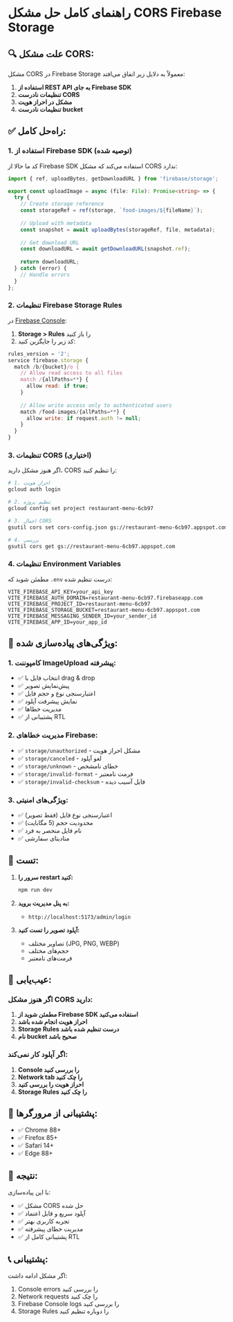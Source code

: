 # راهنمای کامل حل مشکل CORS Firebase Storage

## 🔍 علت مشکل CORS:

مشکل CORS در Firebase Storage معمولاً به دلایل زیر اتفاق می‌افتد:

1. **استفاده از REST API به جای Firebase SDK**
2. **تنظیمات نادرست CORS**
3. **مشکل در احراز هویت**
4. **تنظیمات نادرست bucket**

## ✅ راه‌حل کامل:

### 1. استفاده از Firebase SDK (توصیه شده)

کد ما حالا از Firebase SDK استفاده می‌کند که مشکل CORS ندارد:

```typescript
import { ref, uploadBytes, getDownloadURL } from 'firebase/storage';

export const uploadImage = async (file: File): Promise<string> => {
  try {
    // Create storage reference
    const storageRef = ref(storage, `food-images/${fileName}`);
    
    // Upload with metadata
    const snapshot = await uploadBytes(storageRef, file, metadata);
    
    // Get download URL
    const downloadURL = await getDownloadURL(snapshot.ref);
    
    return downloadURL;
  } catch (error) {
    // Handle errors
  }
};
```

### 2. تنظیمات Firebase Storage Rules

در [Firebase Console](https://console.firebase.google.com):

1. **Storage > Rules** را باز کنید
2. کد زیر را جایگزین کنید:

```javascript
rules_version = '2';
service firebase.storage {
  match /b/{bucket}/o {
    // Allow read access to all files
    match /{allPaths=**} {
      allow read: if true;
    }
    
    // Allow write access only to authenticated users
    match /food-images/{allPaths=**} {
      allow write: if request.auth != null;
    }
  }
}
```

### 3. تنظیمات CORS (اختیاری)

اگر هنوز مشکل دارید، CORS را تنظیم کنید:

```bash
# 1. احراز هویت
gcloud auth login

# 2. تنظیم پروژه
gcloud config set project restaurant-menu-6cb97

# 3. اعمال CORS
gsutil cors set cors-config.json gs://restaurant-menu-6cb97.appspot.com

# 4. بررسی
gsutil cors get gs://restaurant-menu-6cb97.appspot.com
```

### 4. تنظیمات Environment Variables

مطمئن شوید که `.env` درست تنظیم شده:

```env
VITE_FIREBASE_API_KEY=your_api_key
VITE_FIREBASE_AUTH_DOMAIN=restaurant-menu-6cb97.firebaseapp.com
VITE_FIREBASE_PROJECT_ID=restaurant-menu-6cb97
VITE_FIREBASE_STORAGE_BUCKET=restaurant-menu-6cb97.appspot.com
VITE_FIREBASE_MESSAGING_SENDER_ID=your_sender_id
VITE_FIREBASE_APP_ID=your_app_id
```

## 🚀 ویژگی‌های پیاده‌سازی شده:

### 1. کامپوننت ImageUpload پیشرفته:
- ✅ انتخاب فایل با drag & drop
- ✅ پیش‌نمایش تصویر
- ✅ اعتبارسنجی نوع و حجم فایل
- ✅ نمایش پیشرفت آپلود
- ✅ مدیریت خطاها
- ✅ پشتیبانی از RTL

### 2. مدیریت خطاهای Firebase:
- ✅ `storage/unauthorized` - مشکل احراز هویت
- ✅ `storage/canceled` - لغو آپلود
- ✅ `storage/unknown` - خطای نامشخص
- ✅ `storage/invalid-format` - فرمت نامعتبر
- ✅ `storage/invalid-checksum` - فایل آسیب دیده

### 3. ویژگی‌های امنیتی:
- ✅ اعتبارسنجی نوع فایل (فقط تصویر)
- ✅ محدودیت حجم (5 مگابایت)
- ✅ نام فایل منحصر به فرد
- ✅ متادیتای سفارشی

## 🧪 تست:

1. **سرور را restart کنید:**
   ```bash
   npm run dev
   ```

2. **به پنل مدیریت بروید:**
   - `http://localhost:5173/admin/login`

3. **آپلود تصویر را تست کنید:**
   - تصاویر مختلف (JPG, PNG, WEBP)
   - حجم‌های مختلف
   - فرمت‌های نامعتبر

## 🔧 عیب‌یابی:

### اگر هنوز مشکل CORS دارید:

1. **مطمئن شوید از Firebase SDK استفاده می‌کنید**
2. **احراز هویت انجام شده باشد**
3. **Storage Rules درست تنظیم شده باشد**
4. **نام bucket صحیح باشد**

### اگر آپلود کار نمی‌کند:

1. **Console را بررسی کنید**
2. **Network tab را چک کنید**
3. **احراز هویت را بررسی کنید**
4. **Storage Rules را چک کنید**

## 📱 پشتیبانی از مرورگرها:

- ✅ Chrome 88+
- ✅ Firefox 85+
- ✅ Safari 14+
- ✅ Edge 88+

## 🎯 نتیجه:

با این پیاده‌سازی:
- ✅ مشکل CORS حل شده
- ✅ آپلود سریع و قابل اعتماد
- ✅ تجربه کاربری بهتر
- ✅ مدیریت خطای پیشرفته
- ✅ پشتیبانی کامل از RTL

## 📞 پشتیبانی:

اگر مشکل ادامه داشت:
1. Console errors را بررسی کنید
2. Network requests را چک کنید
3. Firebase Console logs را بررسی کنید
4. Storage Rules را دوباره تنظیم کنید
